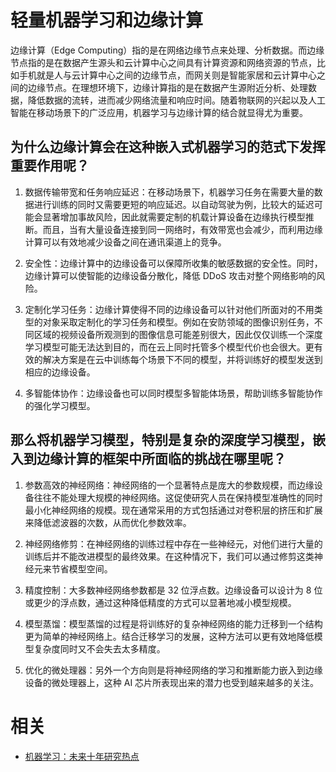 
# 轻量机器学习和边缘计算


边缘计算（Edge Computing）指的是在网络边缘节点来处理、分析数据。而边缘节点指的是在数据产生源头和云计算中心之间具有计算资源和网络资源的节点，比如手机就是人与云计算中心之间的边缘节点，而网关则是智能家居和云计算中心之间的边缘节点。在理想环境下，边缘计算指的是在数据产生源附近分析、处理数据，降低数据的流转，进而减少网络流量和响应时间。随着物联网的兴起以及人工智能在移动场景下的广泛应用，机器学习与边缘计算的结合就显得尤为重要。

## 为什么边缘计算会在这种嵌入式机器学习的范式下发挥重要作用呢？

1. 数据传输带宽和任务响应延迟：在移动场景下，机器学习任务在需要大量的数据进行训练的同时又需要更短的响应延迟。以自动驾驶为例，比较大的延迟可能会显著增加事故风险，因此就需要定制的机载计算设备在边缘执行模型推断。而且，当有大量设备连接到同一网络时，有效带宽也会减少，而利用边缘计算可以有效地减少设备之间在通讯渠道上的竞争。

2. 安全性：边缘计算中的边缘设备可以保障所收集的敏感数据的安全性。同时，边缘计算可以使智能的边缘设备分散化，降低 DDoS 攻击对整个网络影响的风险。

3. 定制化学习任务：边缘计算使得不同的边缘设备可以针对他们所面对的不用类型的对象采取定制化的学习任务和模型。例如在安防领域的图像识别任务，不同区域的视频设备所观测到的图像信息可能差别很大，因此仅仅训练一个深度学习模型可能无法达到目的，而在云上同时托管多个模型代价也会很大。更有效的解决方案是在云中训练每个场景下不同的模型，并将训练好的模型发送到相应的边缘设备。

4. 多智能体协作：边缘设备也可以同时模型多智能体场景，帮助训练多智能协作的强化学习模型。

## 那么将机器学习模型，特别是复杂的深度学习模型，嵌入到边缘计算的框架中所面临的挑战在哪里呢？

1. 参数高效的神经网络：神经网络的一个显著特点是庞大的参数规模，而边缘设备往往不能处理大规模的神经网络。这促使研究人员在保持模型准确性的同时最小化神经网络的规模。现在通常采用的方式包括通过对卷积层的挤压和扩展来降低滤波器的次数，从而优化参数效率。

2. 神经网络修剪：在神经网络的训练过程中存在一些神经元，对他们进行大量的训练后并不能改进模型的最终效果。在这种情况下，我们可以通过修剪这类神经元来节省模型空间。

3. 精度控制：大多数神经网络参数都是 32 位浮点数。边缘设备可以设计为 8 位或更少的浮点数，通过这种降低精度的方式可以显著地减小模型规模。

4. 模型蒸馏：模型蒸馏的过程是将训练好的复杂神经网络的能力迁移到一个结构更为简单的神经网络上。结合迁移学习的发展，这种方法可以更有效地降低模型复杂度同时又不会失去太多精度。

5. 优化的微处理器：另外一个方向则是将神经网络的学习和推断能力嵌入到边缘设备的微处理器上，这种 AI 芯片所表现出来的潜力也受到越来越多的关注。



# 相关

- [机器学习：未来十年研究热点](https://www.msra.cn/zh-cn/news/executivebylines/tech-bylines-machine-learning)
